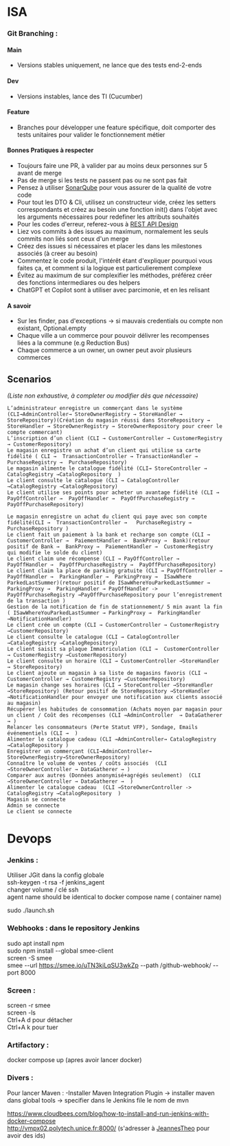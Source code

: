 # ISA

### Git Branching :

#### Main

* Versions stables uniquement, ne lance que des tests end-2-ends

#### Dev

* Versions instables, lance des TI (Cucumber)

#### Feature

* Branches pour développer une feature spécifique, doit comporter des tests unitaires pour valider le fonctionnement
  métier

#### Bonnes Pratiques à respecter

* Toujours faire une PR, à valider par au moins deux personnes sur 5 avant de merge
* Pas de merge si les tests ne passent pas ou ne sont pas fait
* Pensez à utiliser [SonarQube]() pour vous assurer de la qualité de votre code
* Pour tout les DTO & Cli, utilisez un constructeur vide, créez les setters correspondants et créez au besoin une
  fonction init() dans l'objet avec les arguments nécessaires pour redefiner les attributs souhaités
* Pour les codes d'erreur, referez-vous
  à [REST API Design](https://drive.google.com/file/d/1Vv8m1Sub5WFFe2O1NEZPyP88C0muBpUY/view)
* Liez vos commits à des issues au maximum, normalement les seuls commits non liés sont ceux d'un merge
* Créez des issues si nécessaires et placer les dans les milestones associés (à creer au besoin)
* Commentez le code produit, l'intérêt étant d'expliquer pourquoi vous faites ça, et comment si la logique est
  particulierement complexe
* Évitez au maximum de sur complexifier les méthodes, préférez créer des fonctions intermediares ou des helpers
* ChatGPT et Copilot sont à utiliser avec parcimonie, et en les relisant

#### A savoir

* Sur les finder, pas d'exceptions → si mauvais credentials ou compte non existant, Optional.empty
* Chaque ville a un commerce pour pouvoir délivrer les recompenses liées a la commune (e.g Reduction Bus)
* Chaque commerce a un owner, un owner peut avoir plusieurs commerces

## Scenarios

*(Liste non exhaustive, à completer ou modifier dès que nécessaire)*

    L’administrateur enregistre un commerçant dans le système (CLI→AdminController→ StoreOwnerRegistry → StoreHandler → StoreRepository)(Création du magasin réussi dans StoreRepository → StoreHandler → StoreOwnerRegistry → StoreOwnerRepository pour creer le compte commercant)
    L’inscription d’un client (CLI → CustomerController → CustomerRegistry → CustomerRepository)
    Le magasin enregistre un achat d’un client qui utilise sa carte fidélité ( CLI →  TransactionController → TransactionHandler → PurchaseRegistry →  PurchaseRepository)
    Le magasin alimente le catalogue fidélité (CLI→ StoreController → CatalogRegistry →CatalogRepository  )
    Le client consulte le catalogue (CLI → CatalogController →CatalogRegistry →CatalogRepository)
    Le client utilise ses points pour acheter un avantage fidélité (CLI → PayOffController →  PayOffHandler →  PayOffPurchaseRegistry →  PayOffPurchaseRepository)
    
    Le magasin enregistre un achat du client qui paye avec son compte fidélité(CLI →  TransactionController →   PurchaseRegistry →  PurchaseRepository )
    Le client fait un paiement à la bank et recharge son compte (CLI →  CustomerController →  PaiementHandler →  BankProxy →  Bank)(retour positif de Bank →  BankProxy →  PaiementHandler →  CustomerRegistry qui modifie le solde du client)
    Le client claim une récompense (CLI → PayOffController →  PayOffHandler →  PayOffPurchaseRegistry →  PayOffPurchaseRepository)
    Le client claim la place de parking gratuite (CLI → PayOffController →  PayOffHandler →  ParkingHandler →  ParkingProxy →  ISawWhere ParkedLastSummer)(retour positif de ISawWhereYouParkedLastSummer → ParkingProxy →  ParkingHandler → PayOffHandler -> PayOffPurchaseRegistry →PayOffPurchaseRepository pour l’enregistrement de la transaction )
    Gestion de la notification de fin de stationnement/ 5 min avant la fin ( ISawWhereYouParkedLastSummer → ParkingProxy →  ParkingHandler →NotificationHandler)
    Le client crée un compte (CLI → CustomerController → CustomerRegistry →CustomerRepository)
    Le client consulte le catalogue (CLI → CatalogController →CatalogRegistry →CatalogRepository)
    Le client saisit sa plaque Immatriculation (CLI →  CustomerController → CustomerRegistry →CustomerRepository)
    Le client consulte un horaire (CLI → CustomerController →StoreHandler → StoreRepository)
    Le client ajoute un magasin à sa liste de magasins favoris (CLI → CustomerController → CustomerRegistry →CustomerRepository)
    Le magasin change ses horaires (CLI → StoreController →StoreHandler →StoreRepository) (Retour positif de StoreRepository →StoreHandler →NotificationHandler pour envoyer une notification aux clients associé au magasin)
    Récupérer les habitudes de consommation (Achats moyen par magasin pour un client / Coût des récompenses (CLI →AdminController  → DataGatherer → )
    Relancer les consommateurs (Perte Statut VFP), Sondage, Emails événementiels (CLI →  )
    Alimenter le catalogue cadeau (CLI →AdminController→ CatalogRegistry →CatalogRepository )
    Enregistrer un commerçant (CLI→AdminController→ StoreOwnerRegistry→StoreOwnerRepository)
    Connaître le volume de ventes / coûts associés  (CLI →StoreOwnerController → DataGatherer → )
    Comparer aux autres (Données anonymisé+agrégés seulement)  (CLI →StoreOwnerController → DataGatherer →  )
    Alimenter le catalogue cadeau  (CLI →StoreOwnerController -> CatalogRegistry →CatalogRepository  )
    Magasin se connecte
    Admin se connecte
    Le client se connecte

# Devops

### Jenkins :

Utiliser JGit dans la config globale  
ssh-keygen -t rsa -f jenkins_agent  
changer volume / clé ssh  
agent name should be identical to docker compose name (
container name)

sudo ./launch.sh

### Webhooks : dans le repository Jenkins

sudo apt install npm  
sudo npm install --global smee-client  
screen -S smee  
smee --url https://smee.io/uTN3kiLqSU3wkZp --path /github-webhook/ --port 8000

### Screen :

screen -r smee  
screen -ls  
Ctrl+A d pour détacher  
Ctrl+A k pour tuer

### Artifactory :

docker compose up (apres avoir lancer docker)

### Divers :

Pour lancer Maven :
-Installer Maven Integration Plugin → installer maven dans global tools -> specifier dans le Jenkins file le nom de mvn

https://www.cloudbees.com/blog/how-to-install-and-run-jenkins-with-docker-compose   
http://vmpx02.polytech.unice.fr:8000/ (s'adresser à [JeannesTheo](https://github.com/JeannesTheo) pour avoir des ids)
